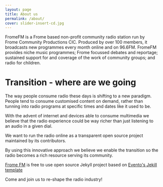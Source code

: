 ```yaml
---
layout: page
title: About us
permalink: /about/
cover: slider-insert-cd.jpg
---
```

FromeFM is a Frome based non-profit community radio station run by Frome Community Productions CIC. Produced by over 100 members, it broadcasts new programmes every month online and on 96.6FM. FromeFM provides niche music programmes; Frome focussed debates and reportage; sustained support for and coverage of the work of community groups; and radio for children.

# Transition - where are we going

The way people consume radio these days is shifting to a new paradigm. People tend to consume customised content on demand, rather than tunning into radio programs at specific times and dates like it used to be.

With the advent of internet and devices able to consume multimedia we believe that the radio experience could be way richer than just listening to an audio in a given dial. 

We want to run the radio online as a transparent open source project maintained by its contributors.

By using this innovative approach we believe we enable the transition so the radio becomes a rich resource serving its community.

[Frome FM](https://github.com/druidalabs/frome.fm) is free to use open source Jekyll project based on [Evento's Jekill template](https://github.com/boyney123/evento)

Come and join us to re-shape the radio industry!

